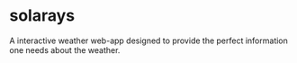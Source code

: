# solarays
A interactive weather web-app designed to provide the perfect information one needs about the weather.
